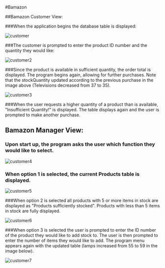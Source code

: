#Bamazon

##Bamazon Customer View:

###When the application begins the database table is displayed:

![customer](https://cloud.githubusercontent.com/assets/18645237/19711653/397533ea-9b05-11e6-841b-44f9c0af1774.png)

###The customer is prompted to enter the product ID number and the quantity they would like:


![customer2](https://cloud.githubusercontent.com/assets/18645237/19711716/a81770c4-9b05-11e6-85d1-eb35f47cad5f.png)


###Since the product is available in sufficient quantity, the order total is displayed. The program begins again, allowing for further purchases. Note that the stockQuantity updated according to the previous purchase in the image above (Televisions decreased from 37 to 35).

![customer3](https://cloud.githubusercontent.com/assets/18645237/19711715/a810b68a-9b05-11e6-9b0f-2f28c1be5e85.png)

###When the user requests a higher quantity of a product than is available, "Insufficient Quantity!" is displayed. The table displays again and the user is prompted to make another purchase.

## Bamazon Manager View:

### Upon start up, the program asks the user which function they would like to select. 

![customer4](https://cloud.githubusercontent.com/assets/18645237/19729514/397e5c3a-9b65-11e6-94be-3e1560eb1380.png)

### When option 1 is selected, the current Products table is displayed.

![customer5](https://cloud.githubusercontent.com/assets/18645237/19729518/3bd6a94c-9b65-11e6-95a2-463a53fafe6d.png)

###When option 2 is selected all products with 5 or more items in stock are displayed as "Products sufficiently stocked". Products with less than 5 items in stock are fully displayed.

![customer6](https://cloud.githubusercontent.com/assets/18645237/19729851/63d7f0b2-9b66-11e6-9ead-b1179c4f0a27.png)

###When option 3 is selected the user is prompted to enter the ID number of the product they would like to add stock to. The user is then prompted to enter the number of items they would  like to add. The program menu appears again with the updated table (lamps increased from 55 to 59 in the image below).

![customer7](https://cloud.githubusercontent.com/assets/18645237/19730113/29fddf04-9b67-11e6-867a-1c52bcadbf9c.png)

###

